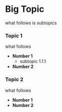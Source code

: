 Big Topic
=======================

what follows is subtopics

### Topic 1
what follows
- **Number 1**
  - subtopic 1.1.1
- **Number 2**


### Topic 2
what follows
- **Number 1**
- **Number 2**






